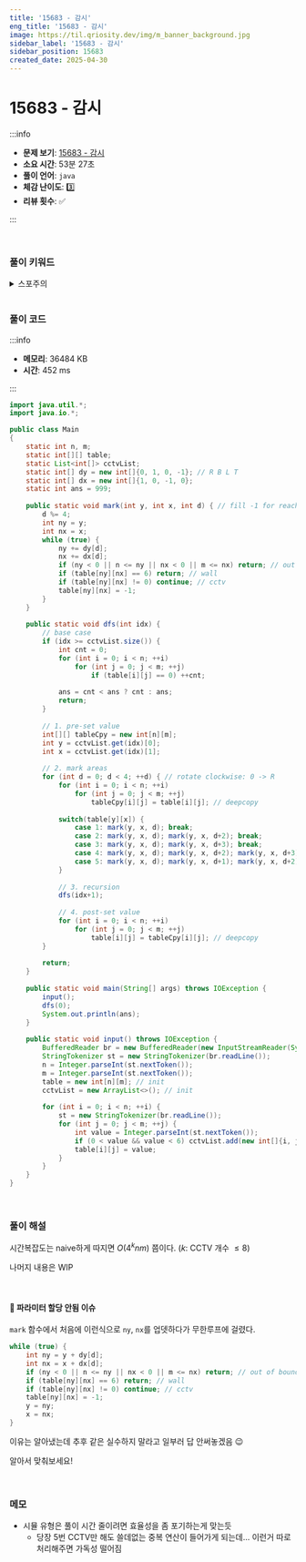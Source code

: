 ```yaml
---
title: '15683 - 감시'
eng_title: '15683 - 감시'
image: https://til.qriosity.dev/img/m_banner_background.jpg
sidebar_label: '15683 - 감시'
sidebar_position: 15683
created_date: 2025-04-30
---
```


# 15683 - 감시

:::info

- **문제 보기**: [15683 - 감시](https://www.acmicpc.net/problem/15683)
- **소요 시간**: 53분 27초
- **풀이 언어**: `java`
- **체감 난이도**: 3️⃣
- **리뷰 횟수**: ✅

:::

<br />

### 풀이 키워드

<details>
<summary>스포주의</summary>

`구현` `dfs`

</details>

<br />

### 풀이 코드

:::info

- **메모리**: 36484 KB
- **시간**: 452 ms

:::

```java
import java.util.*;
import java.io.*;

public class Main
{
    static int n, m;
    static int[][] table;
    static List<int[]> cctvList;
    static int[] dy = new int[]{0, 1, 0, -1}; // R B L T
    static int[] dx = new int[]{1, 0, -1, 0};
    static int ans = 999;
    
    public static void mark(int y, int x, int d) { // fill -1 for reachable areas
        d %= 4;
        int ny = y;
        int nx = x;
        while (true) {
            ny += dy[d];
            nx += dx[d];
            if (ny < 0 || n <= ny || nx < 0 || m <= nx) return; // out of bound
            if (table[ny][nx] == 6) return; // wall
            if (table[ny][nx] != 0) continue; // cctv
            table[ny][nx] = -1;
        }
    }
    
    public static void dfs(int idx) {
        // base case
        if (idx >= cctvList.size()) {
            int cnt = 0;
            for (int i = 0; i < n; ++i)
                for (int j = 0; j < m; ++j)
                    if (table[i][j] == 0) ++cnt;
            
            ans = cnt < ans ? cnt : ans;
            return;
        }
        
        // 1. pre-set value
        int[][] tableCpy = new int[n][m];
        int y = cctvList.get(idx)[0];
        int x = cctvList.get(idx)[1];
        
        // 2. mark areas
        for (int d = 0; d < 4; ++d) { // rotate clockwise: 0 -> R
            for (int i = 0; i < n; ++i)
                for (int j = 0; j < m; ++j)
                    tableCpy[i][j] = table[i][j]; // deepcopy
            
            switch(table[y][x]) {
                case 1: mark(y, x, d); break;
                case 2: mark(y, x, d); mark(y, x, d+2); break;
                case 3: mark(y, x, d); mark(y, x, d+3); break;
                case 4: mark(y, x, d); mark(y, x, d+2); mark(y, x, d+3); break;
                case 5: mark(y, x, d); mark(y, x, d+1); mark(y, x, d+2); mark(y, x, d+3); break;
            }
            
            // 3. recursion
            dfs(idx+1);
            
            // 4. post-set value
            for (int i = 0; i < n; ++i)
                for (int j = 0; j < m; ++j)
                    table[i][j] = tableCpy[i][j]; // deepcopy
        }
                
        return;
    }
    
	public static void main(String[] args) throws IOException {
		input();
		dfs(0);
		System.out.println(ans);
	}
	
	public static void input() throws IOException {
	    BufferedReader br = new BufferedReader(new InputStreamReader(System.in));
	    StringTokenizer st = new StringTokenizer(br.readLine());
	    n = Integer.parseInt(st.nextToken());
	    m = Integer.parseInt(st.nextToken());
	    table = new int[n][m]; // init
	    cctvList = new ArrayList<>(); // init
	    
	    for (int i = 0; i < n; ++i) {
	        st = new StringTokenizer(br.readLine());
	        for (int j = 0; j < m; ++j) {
	            int value = Integer.parseInt(st.nextToken());
	            if (0 < value && value < 6) cctvList.add(new int[]{i, j});
	            table[i][j] = value;
	        }
	    }
	}
}
```

<br />

### 풀이 해설

시간복잡도는 naive하게 따지면 $O(4^knm)$ 쯤이다. $(k$: CCTV 개수 $\le 8)$

나머지 내용은 WIP

<br />

#### 📌 파라미터 할당 안됨 이슈

`mark` 함수에서 처음에 이런식으로 `ny`, `nx`를 업뎃하다가 무한루프에 걸렸다.

```java {8-9}
while (true) {
    int ny = y + dy[d];
    int nx = x + dx[d];
    if (ny < 0 || n <= ny || nx < 0 || m <= nx) return; // out of bound
    if (table[ny][nx] == 6) return; // wall
    if (table[ny][nx] != 0) continue; // cctv
    table[ny][nx] = -1;
    y = ny;
    x = nx;
}
```

이유는 알아냈는데 추후 같은 실수하지 말라고 일부러 답 안써놓겠음 😉

알아서 맞춰보세요!

<br />

### 메모

- 시뮬 유형은 풀이 시간 줄이려면 효율성을 좀 포기하는게 맞는듯
    - 당장 5번 CCTV만 해도 쓸데없는 중복 연산이 들어가게 되는데... 이런거 따로 처리해주면 가독성 떨어짐